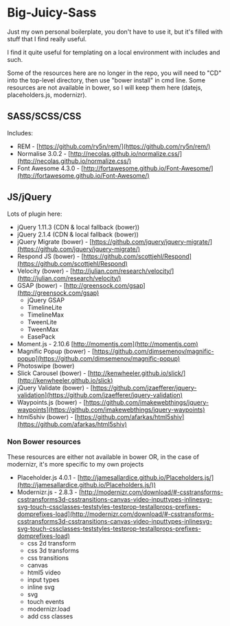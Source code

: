 Big-Juicy-Sass
==============

Just my own personal boilerplate, you don't have to use it, but it's filled with stuff that I find really useful.

I find it quite useful for templating on a local environment with includes and such.


Some of the resources here are no longer in the repo, you will need to "CD" into the top-level directory, then use "bower install" in cmd line. Some resources are not available in bower, so I will keep them here (datejs, placeholders.js, modernizr).

## SASS/SCSS/CSS

Includes:

- REM - [https://github.com/ry5n/rem/](https://github.com/ry5n/rem/)
- Normalise 3.0.2 - [http://necolas.github.io/normalize.css/](http://necolas.github.io/normalize.css/)
- Font Awesome 4.3.0 - [http://fortawesome.github.io/Font-Awesome/](http://fortawesome.github.io/Font-Awesome/)

## JS/jQuery
Lots of plugin here:

- jQuery 1.11.3 (CDN & local fallback (bower))
- jQuery 2.1.4 (CDN & local fallback (bower))
- jQuery Migrate (bower) - [https://github.com/jquery/jquery-migrate/](https://github.com/jquery/jquery-migrate/)
- Respond JS (bower) - [https://github.com/scottjehl/Respond](https://github.com/scottjehl/Respond)
- Velocity (bower) - [http://julian.com/research/velocity/](http://julian.com/research/velocity/)
- GSAP (bower) - [http://greensock.com/gsap](http://greensock.com/gsap)
    - jQuery GSAP
    - TimelineLite
    - TimelineMax
    - TweenLite
    - TweenMax
    - EasePack
- Moment.js - 2.10.6 [http://momentjs.com](http://momentjs.com)
- Magnific Popup (bower) - [https://github.com/dimsemenov/magnific-popup](https://github.com/dimsemenov/magnific-popup)
- Photoswipe (bower)
- Slick Carousel (bower) - [http://kenwheeler.github.io/slick/](http://kenwheeler.github.io/slick)
- jQuery Validate (bower) - [https://github.com/jzaefferer/jquery-validation](https://github.com/jzaefferer/jquery-validation)
- Waypoints.js (bower) - [https://github.com/imakewebthings/jquery-waypoints](https://github.com/imakewebthings/jquery-waypoints)
- html5shiv (bower) - [https://github.com/afarkas/html5shiv](https://github.com/afarkas/html5shiv)
### Non Bower resources
These resources are either not available in bower OR, in the case of modernizr, it's more specific to my own projects
- Placeholder.js 4.0.1 - [http://jamesallardice.github.io/Placeholders.js/](http://jamesallardice.github.io/Placeholders.js/))
- Modernizr.js - 2.8.3 - [http://modernizr.com/download/#-csstransforms-csstransforms3d-csstransitions-canvas-video-inputtypes-inlinesvg-svg-touch-cssclasses-teststyles-testprop-testallprops-prefixes-domprefixes-load](http://modernizr.com/download/#-csstransforms-csstransforms3d-csstransitions-canvas-video-inputtypes-inlinesvg-svg-touch-cssclasses-teststyles-testprop-testallprops-prefixes-domprefixes-load)
    - css 2d transform
    - css 3d transforms
    - css transitions
    - canvas
    - html5 video
    - input types
    - inline svg
    - svg
    - touch events
    - modernizr.load
    - add css classes

